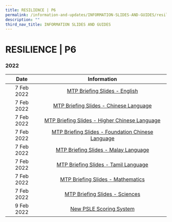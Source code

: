 ```yaml
---
title: RESILIENCE | P6
permalink: /information-and-updates/INFORMATION-SLIDES-AND-GUIDES/resilience-p6
description: ""
third_nav_title: INFORMATION SLIDES AND GUIDES
---
```

# RESILIENCE | P6
### 2022

<table>
<thead>
  <tr>
    <th style="text-align: center;">Date</th>
    <th style="text-align: center;">Information</th>
  </tr>
</thead>
<tbody>
  <tr>
    <td style="text-align: center;">7 Feb 2022</td>
    <td style="text-align: center;"><a href="https://youtu.be/q8WxUYmWA6M" target="_blank">MTP Briefing Slides - English</a></td>
  </tr>
  <tr>
    <td style="text-align: center;"> 7 Feb 2022</td>
    <td style="text-align: center;"><a href="https://youtu.be/ijIv7cDhlSY" target="_blank"> MTP Briefing Slides - Chinese Language</a></td>
  </tr>
  <tr>
    <td style="text-align: center;"> 7 Feb 2022</td>
    <td style="text-align: center;"><a href="https://youtu.be/jiP8jicsLHU" target="_blank">MTP Briefing Slides - Higher Chinese Language </a></td>
  </tr>
  <tr>
    <td style="text-align: center;"> 7 Feb 2022</td>
    <td style="text-align: center;"><a href="https://youtu.be/8sZOnwa6-ts" target="_blank">MTP Briefing Slides - Foundation Chinese Language </a></td>
  </tr>
  <tr>
    <td style="text-align: center;"> 7 Feb 2022</td>
    <td style="text-align: center;"><a href="https://youtu.be/lRda9KPAKPM" target="_blank">MTP Briefing Slides - Malay Language </a></td>
  </tr>
  <tr>
    <td style="text-align: center;"> 7 Feb 2022</td>
    <td style="text-align: center;"><a href="https://youtu.be/NVFBQy03s8o" target="_blank">MTP Briefing Slides - Tamil Language </a></td>
  </tr>
  <tr>
    <td style="text-align: center;"> 7 Feb 2022</td>
    <td style="text-align: center;"><a href="https://youtu.be/aJ8QuWTqRs8" target="_blank">MTP Briefing Slides - Mathematics </a></td>
  </tr>
  <tr>
    <td style="text-align: center;">7 Feb 2022 </td>
    <td style="text-align: center;"><a href="https://youtu.be/eIS29amRabs" target="_blank">MTP Briefing Slides - Sciences </a></td>
  </tr>
  <tr>
    <td style="text-align: center;">9 Feb 2022 </td>
    <td style="text-align: center;"><a href="https://youtu.be/fVAJDSctdIw" target="_blank">New PSLE Scoring System </a></td>
  </tr>
</tbody>
</table>